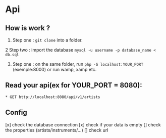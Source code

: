 # Api

## How is work ?

1. Step one : `git clone` into a folder.

2 Step two : import the database `mysql -u username -p database_name < db.sql`

3.  Step one : on the same folder, run `php -S localhost:YOUR_PORT` (exemple:8000) or run wamp, xamp etc.

## Read your api(ex for YOUR_PORT = 8080):

    * GET http://localhost:8080/api/v1/artists
    

## Config

[x] check the database connection
[x] check if your data is empty
[] check the properties (artists/instruments/...)
[] check url